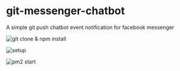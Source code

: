 # git-messenger-chatbot
A simple git push chatbot event notification for facebook messenger



![git clone & npm install](https://i.imgur.com/LNePBxA.gif "npm install")

![setup](https://trello-attachments.s3.amazonaws.com/5b568bf81a598416b36ec0f1/5b56b53544d0254d090d6af5/4f35e523663ee2935925dae06933a475/Kapture_2018-07-24_at_13.08.21.gif "setup")

![pm2 start](https://i.imgur.com/gSfEXy8.gif "pm2 start")



